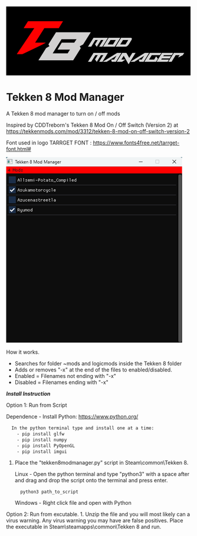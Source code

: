 
![Screenshot of a comment on a GitHub issue showing an image, added in the Markdown, of an Octocat smiling and raising a tentacle.](assets/banner.png)



# Tekken 8 Mod Manager
A Tekken 8 mod manager to turn on / off mods 

Inspired by CDDTreborn's Tekken 8 Mod On / Off Switch (Version 2) at https://tekkenmods.com/mod/3312/tekken-8-mod-on-off-switch-version-2


Font used in logo
TARRGET FONT : https://www.fonts4free.net/tarrget-font.html#


![Screenshot of a comment on a GitHub issue showing an image, added in the Markdown, of an Octocat smiling and raising a tentacle.](assets/screenshot.png)



How it works.
- Searches for folder ~mods and logicmods inside the Tekken 8 folder
- Adds or removes "-x" at the end of the files to enabled/disabled.
- Enabled = Filenames not ending with "-x"
- Disabled = Filenames ending with "-x"


***Install Instruction***

   Option 1: Run from Script

   Dependence
    - Install Python: https://www.python.org/
         
      In the python terminal type and install one at a time:
        - pip install glfw
        - pip install numpy
        - pip install PyOpenGL
        - pip install imgui
      
   1. Place the "tekken8modmanager.py" script in Steam\common\Tekken 8.

      Linux - Open the python terminal and type "python3"  with a space after and drag and drop the script onto the terminal and press enter.

            python3 path_to_script

      Windows - Right click file and open with Python



   Option 2: Run from excutable.
      1. Unzip the file and you will most likely can a virus warning. Any virus warning you may have are false positives. Place the executable in Steam\steamapps\common\Tekken 8 and run.
   

